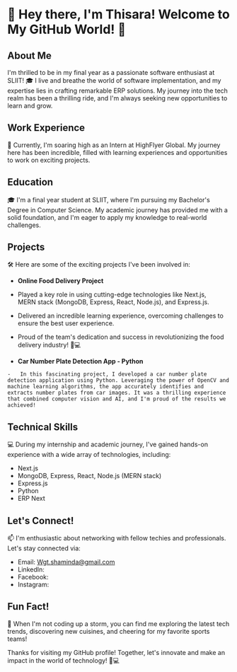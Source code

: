 # 👋 Hey there, I'm Thisara! Welcome to My GitHub World! 🌟

## About Me

I'm thrilled to be in my final year as a passionate software enthusiast at SLIIT! 🎓 I live and breathe the world of software implementation, and my expertise lies in crafting remarkable ERP solutions. My journey into the tech realm has been a thrilling ride, and I'm always seeking new opportunities to learn and grow.


## Work Experience

💼 Currently, I'm soaring high as an Intern at HighFlyer Global. My journey here has been incredible, filled with learning experiences and opportunities to work on exciting projects.

## Education

🎓 I'm a final year student at SLIIT, where I'm pursuing my Bachelor's Degree in Computer Science. My academic journey has provided me with a solid foundation, and I'm eager to apply my knowledge to real-world challenges.

## Projects

🛠️ Here are some of the exciting projects I've been involved in:

 -   **Online Food Delivery Project**
 - Played a key role in using cutting-edge technologies like Next.js,   
   MERN stack (MongoDB, Express, React, Node.js), and Express.js.

 -   Delivered an incredible learning experience, overcoming challenges to ensure the best user experience.

 - Proud of the team's dedication and success in revolutionizing the
   food delivery industry! 🚀💻
 -   **Car Number Plate Detection App - Python**
    
    -   In this fascinating project, I developed a car number plate detection application using Python. Leveraging the power of OpenCV and machine learning algorithms, the app accurately identifies and extracts number plates from car images. It was a thrilling experience that combined computer vision and AI, and I'm proud of the results we achieved!

## Technical Skills

💻 During my internship and academic journey, I've gained hands-on experience with a wide array of technologies, including:

-   Next.js
-   MongoDB, Express, React, Node.js (MERN stack)
-   Express.js
-   Python
-   ERP Next


## Let's Connect!

📫 I'm enthusiastic about networking with fellow techies and professionals. Let's stay connected via:

-   Email: Wgt.shaminda@gmail.com
-   LinkedIn: 
-   Facebook:
-   Instagram:

## Fun Fact!

🌟 When I'm not coding up a storm, you can find me exploring the latest tech trends, discovering new cuisines, and cheering for my favorite sports teams!

Thanks for visiting my GitHub profile! Together, let's innovate and make an impact in the world of technology! 🚀💻
